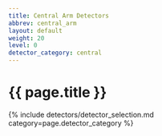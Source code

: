 ```yaml
---
title: Central Arm Detectors
abbrev: central_arm
layout: default
weight: 20
level: 0
detector_category: central
---
```

# {{ page.title }}

{% include detectors/detector_selection.md category=page.detector_category %}
